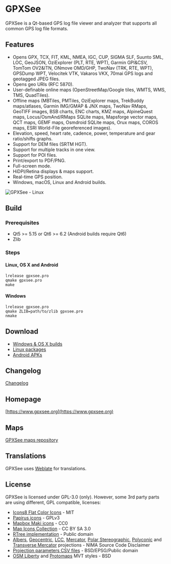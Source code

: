 # GPXSee
GPXSee is a Qt-based GPS log file viewer and analyzer that supports all common
GPS log file formats.

## Features
* Opens GPX, TCX, FIT, KML, NMEA, IGC, CUP, SIGMA SLF, Suunto SML, LOC, GeoJSON,
  OziExplorer (PLT, RTE, WPT), Garmin GPI&CSV, TomTom OV2&ITN, ONmove OMD/GHP,
  TwoNav (TRK, RTE, WPT), GPSDump WPT, Velocitek VTK, Vakaros VKX, 70mai GPS logs
  and geotagged JPEG files.
* Opens geo URIs (RFC 5870).
* User-definable online maps (OpenStreetMap/Google tiles, WMTS, WMS, TMS,
  QuadTiles).
* Offline maps (MBTiles, PMTiles, OziExplorer maps, TrekBuddy maps/atlases,
  Garmin IMG/GMAP & JNX maps, TwoNav RMaps, GeoTIFF images, BSB charts,
  ENC charts, KMZ maps, AlpineQuest maps, Locus/OsmAnd/RMaps SQLite maps,
  Mapsforge vector maps, QCT maps, GEMF maps, Osmdroid SQLite maps, Orux maps,
  COROS maps, ESRI World-File georeferenced images).
* Elevation, speed, heart rate, cadence, power, temperature and gear ratio/shifts
  graphs.
* Support for DEM files (SRTM HGT).
* Support for multiple tracks in one view.
* Support for POI files.
* Print/export to PDF/PNG.
* Full-screen mode.
* HiDPI/Retina displays & maps support.
* Real-time GPS position.
* Windows, macOS, Linux and Android builds.

![GPXSee - Linux](https://www.gpxsee.org/gallery/linux.png)

## Build
### Prerequisites
* Qt5 >= 5.15 or Qt6 >= 6.2 (Android builds require Qt6)
* Zlib

### Steps
#### Linux, OS X and Android
```shell
lrelease gpxsee.pro
qmake gpxsee.pro
make
```
#### Windows
```shell
lrelease gpxsee.pro
qmake ZLIB=path/to/zlib gpxsee.pro
nmake
```

## Download
* [Windows & OS X builds](https://sourceforge.net/projects/gpxsee)
* [Linux packages](https://software.opensuse.org/download.html?project=home%3Atumic%3AGPXSee&package=gpxsee)
* [Android APKs](https://play.google.com/store/apps/details?id=org.gpxsee.gpxsee)

## Changelog
[Changelog](https://build.opensuse.org/package/view_file/home:tumic:GPXSee/gpxsee/gpxsee.changes)

## Homepage
[https://www.gpxsee.org](https://www.gpxsee.org)

## Maps
[GPXSee maps repository](https://github.com/tumic0/GPXSee-maps)

## Translations
GPXSee uses [Weblate](https://hosted.weblate.org/projects/gpxsee/translations/)
for translations.

## License
GPXSee is licensed under GPL-3.0 (only). However, some 3rd party parts are using
different, GPL compatible, licenses:

* [Icons8 Flat Color Icons](icons/GUI/FlatColor) - MIT
* [Papirus icons](icons/GUI/Papirus) - GPLv3
* [Mapbox Maki icons](icons/map/POI) - CC0
* [Map Icons Collection](icons/symbols) - CC BY SA 3.0
* [RTree implementation](src/common/rtree.h) - Public domain
* [Albers](src/map/proj/albersequal.cpp), [Geocentric](src/map/geocentric.cpp),
  [LCC](src/map/proj/lambertconic.cpp), [Mercator](src/map/proj/mercator.cpp),
  [Polar Stereographic](src/map/proj/polarstereographic.cpp),
  [Polyconic](src/map/proj/polyconic.cpp) and
  [Transverse Mercator](src/map/proj/transversemercator.cpp) projections - NIMA
  Source Code Disclaimer
* [Projection parameters CSV files](data/CRS) - BSD/EPSG/Public domain
* [OSM Liberty](data/style/OpenMapTiles) and [Protomaps](data/style/Protomaps)
  MVT styles - BSD
